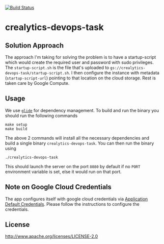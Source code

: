 [![Build Status](https://travis-ci.org/ashwanthkumar/crealytics-devops-task.svg?branch=master)](https://travis-ci.org/ashwanthkumar/crealytics-devops-task)
# crealytics-devops-task

## Solution Approach
The approach I'm taking for solving the problem is to have a startup-script which would create the required user and password with sudo privileges. The `startup-script.sh` is the file that's uploaded to `gs://crealytics-devops-task/startup-script.sh`. I then configure the instance with metadata (`startup-script-url`) pointing to that location on the cloud storage. Rest is taken care by Google Compute.

## Usage
We use [`glide`](https://glide.sh/) for dependency management. To build and run the binary you should run the following commands

```
make setup
make build
```

The above 2 commands will install all the necessary dependencies and build a single binary `crealytics-devops-task`. You can then run the binary using

```
./crealytics-devops-task
```

This should launch the server on the port `8080` by default if no `PORT` environment variable is set, else it would run on that port.

## Note on Google Cloud Credentials
The app configures itself with google cloud credentials via [Application Default Credentials](https://developers.google.com/identity/protocols/application-default-credentials). Please follow the instructions to configure the credentials.

## License
http://www.apache.org/licenses/LICENSE-2.0
